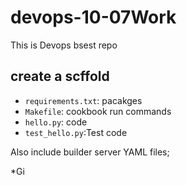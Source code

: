 # devops-10-07Work
This is Devops bsest repo
## create a scffold
* `requirements.txt`: pacakges
* `Makefile`: cookbook run commands
* `hello.py`: code
* `test_hello.py`:Test code

Also include builder server YAML files;

*Gi
